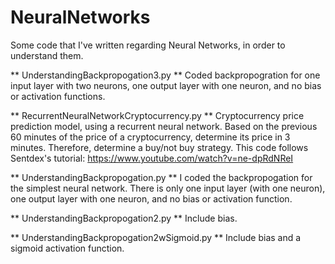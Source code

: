 # NeuralNetworks

Some code that I've written regarding Neural Networks, in order to understand them.

** UnderstandingBackpropogation3.py **
Coded backpropogration for one input layer with two neurons,
one output layer with one neuron, and no bias or activation functions.

** RecurrentNeuralNetworkCryptocurrency.py **
Cryptocurrency price prediction model, using a recurrent neural network.
Based on the previous 60 minutes of the price of a cryptocurrency, determine its price in 3 minutes.
Therefore, determine a buy/not buy strategy.
This code follows Sentdex's tutorial: https://www.youtube.com/watch?v=ne-dpRdNReI

** UnderstandingBackpropogation.py **
I coded the backpropogation for the simplest neural network.
There is only one input layer (with one neuron),
one output layer with one neuron, and no bias or activation function.

** UnderstandingBackpropogation2.py **
Include bias.

** UnderstandingBackpropogation2wSigmoid.py **
Include bias and a sigmoid activation function.
